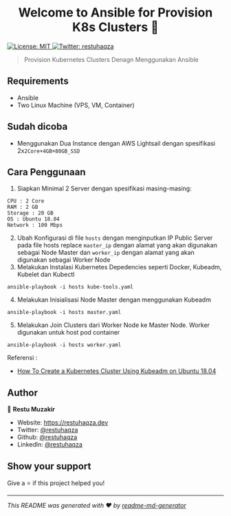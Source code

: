<h1 align="center">Welcome to Ansible for Provision K8s Clusters 👋</h1>
<p>
  <a href="#" target="_blank">
    <img alt="License: MIT" src="https://img.shields.io/badge/License-MIT-yellow.svg" />
  </a>
  <a href="https://twitter.com/restuhaqza" target="_blank">
    <img alt="Twitter: restuhaqza" src="https://img.shields.io/twitter/follow/restuhaqza.svg?style=social" />
  </a>
</p>

> Provision Kubernetes Clusters Denagn Menggunakan Ansible

## Requirements
* Ansible
* Two Linux Machine (VPS, VM, Container)

## Sudah dicoba
* Menggunakan Dua Instance dengan AWS Lightsail dengan spesifikasi 2x`2Core+4GB+80GB_SSD`

## Cara Penggunaan
1. Siapkan Minimal 2 Server dengan spesifikasi masing-masing:
```
CPU : 2 Core
RAM : 2 GB
Storage : 20 GB
OS : Ubuntu 18.04
Network : 100 Mbps
```

2. Ubah Konfigurasi di file `hosts` dengan menginputkan IP Public Server pada file hosts replace `master_ip` dengan alamat yang akan digunakan sebagai Node Master dan `worker_ip` dengan alamat yang akan digunakan sebagai Worker Node
3. Melakukan Instalasi Kubernetes Depedencies seperti Docker, Kubeadm, Kubelet dan Kubectl
```
ansible-playbook -i hosts kube-tools.yaml
```
4. Melakukan Inisialisasi Node Master dengan menggunakan Kubeadm
```
ansible-playbook -i hosts master.yaml
```
5. Melakukan Join Clusters dari Worker Node ke Master Node. Worker digunakan untuk host pod container
```
ansible-playbook -i hosts worker.yaml
```

Referensi : 
* [How To Create a Kubernetes Cluster Using Kubeadm on Ubuntu 18.04]('https://www.digitalocean.com/community/tutorials/how-to-create-a-kubernetes-cluster-using-kubeadm-on-ubuntu-18-04')




## Author

👤 **Restu Muzakir**

* Website: https://restuhaqza.dev
* Twitter: [@restuhaqza](https://twitter.com/restuhaqza)
* Github: [@restuhaqza](https://github.com/restuhaqza)
* LinkedIn: [@restuhaqza](https://linkedin.com/in/restuhaqza)

## Show your support

Give a ⭐️ if this project helped you!

***
_This README was generated with ❤️ by [readme-md-generator](https://github.com/kefranabg/readme-md-generator)_
